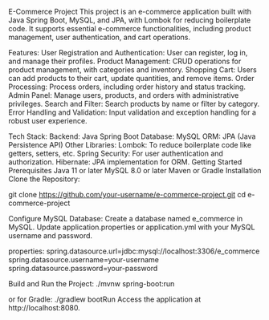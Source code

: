E-Commerce Project
This project is an e-commerce application built with Java Spring Boot, MySQL, and JPA, with Lombok for reducing boilerplate code. It supports essential e-commerce functionalities, including product management, user authentication, and cart operations.

Features:
User Registration and Authentication: User can register, log in, and manage their profiles.
Product Management: CRUD operations for product management, with categories and inventory.
Shopping Cart: Users can add products to their cart, update quantities, and remove items.
Order Processing: Process orders, including order history and status tracking.
Admin Panel: Manage users, products, and orders with administrative privileges.
Search and Filter: Search products by name or filter by category.
Error Handling and Validation: Input validation and exception handling for a robust user experience.

Tech Stack:
Backend: Java Spring Boot
Database: MySQL
ORM: JPA (Java Persistence API)
Other Libraries:
Lombok: To reduce boilerplate code like getters, setters, etc.
Spring Security: For user authentication and authorization.
Hibernate: JPA implementation for ORM.
Getting Started
Prerequisites
Java 11 or later
MySQL 8.0 or later
Maven or Gradle
Installation
Clone the Repository:


git clone https://github.com/your-username/e-commerce-project.git
cd e-commerce-project


Configure MySQL Database:
Create a database named e_commerce in MySQL.
Update application.properties or application.yml with your MySQL username and password.

properties:
spring.datasource.url=jdbc:mysql://localhost:3306/e_commerce
spring.datasource.username=your-username
spring.datasource.password=your-password


Build and Run the Project:
./mvnw spring-boot:run

or for Gradle:
./gradlew bootRun
Access the application at http://localhost:8080.
